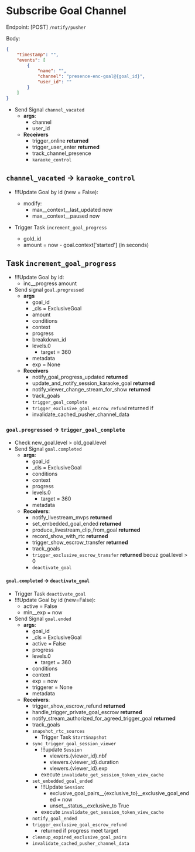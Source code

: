 # Subscribe Goal Channel

Endpoint: [POST] `/notify/pusher`

Body:

```json
{
    "timestamp": "",
    "events": [
        {
            "name": "",
            "channel": "presence-enc-goal@{goal_id}",
            "user_id": ""
        }
    ]
}
```

- Send Signal `channel_vacated`
  - **args**:
    - channel
    - user_id
  - **Receivers**
    - trigger_online **returned**
    - trigger_user_enter **returned**
    - track_channel_presence
    - `karaoke_control`

## `channel_vacated` -> `karaoke_control`

- !!!Update Goal by id (new = False):
  - modify:
    - max__context__last_updated now
    - max__context__paused now

- Trigger Task `increment_goal_progress`
  - gold_id
  - amount = now - goal.context['started'] (in seconds)

## Task `increment_goal_progress`

- !!!Update Goal by id:
  - inc__progress amount
- Send signal `goal.progressed`
  - **args**
    - goal_id
    - _cls = ExclusiveGoal
    - amount
    - conditions
    - context
    - progress
    - breakdown_id
    - levels.0
      - target = 360
    - metadata
    - exp = None
  - **Receivers**
    - notify_goal_progress_updated **returned**
    - update_and_notify_session_karaoke_goal **returned**
    - notify_viewer_change_stream_for_show **returned**
    - track_goals
    - `trigger_goal_complete`
    - `trigger_exclusive_goal_escrow_refund`
      returned if 
    - invalidate_cached_pusher_channel_data

### `goal.progressed` -> `trigger_goal_complete`

- Check new_goal.level > old_goal.level
- Send Signal `goal.completed`
  - **args**:
    - goal_id
    - _cls = ExclusiveGoal
    - conditions
    - context
    - progress
    - levels.0
      - target = 360
    - metadata
  - **Receivers**:
    - notify_livestream_mvps **returned**
    - set_embedded_goal_ended **returned**
    - produce_livestream_clip_from_goal **returned**
    - record_show_with_rtc **returned**
    - trigger_show_escrow_transfer **returned**
    - track_goals
    - `trigger_exclusive_escrow_transfer` **returned** becuz goal.level > 0
    - `deactivate_goal`

#### `goal.completed` -> `deactivate_goal`

- Trigger Task `deactivate_goal`
- !!!Update Goal by id (new=False):
  - active = False
  - min__exp = now
- Send Signal `goal.ended`
  - **args**:
    - goal_id
    - _cls     = ExclusiveGoal
    - active   = False
    - progress
    - levels.0
      - target = 360
    - conditions
    - context
    - exp = now
    - triggerer = None
    - metadata
  - **Receivers**:
    - trigger_show_escrow_refund **returned**
    - handle_trigger_private_goal_escrow **returned**
    - notify_stream_authorized_for_agreed_trigger_goal **returned**
    - track_goals
    - `snapshot_rtc_sources`
      - Trigger Task `StartSnapshot`
    - `sync_trigger_goal_session_viewer`
      - !!!update `Session`
        - viewers.{viewer_id}.nbf
        - viewers.{viewer_id}.duration
        - viewers.{viewer_id}.exp
      - execute `invalidate_get_session_token_view_cache`
    - `set_embedded_goal_ended`
      - !!!Update `Session`:
        - exclusive_goal_pairs__{exclusive_to}__exclusive_goal_ended = now
        - unset__status__exclusive_to True
      - execute `invalidate_get_session_token_view_cache`
    - `notify_goal_ended`
    - `trigger_exclusive_goal_escrow_refund`
       - returned if progress meet target
    - `cleanup_expired_exclusive_goal_pairs`
    - `invalidate_cached_pusher_channel_data`
